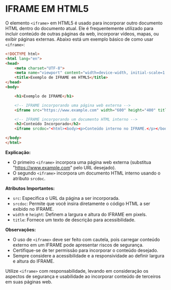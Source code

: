 # IFRAME EM HTML5
O elemento `<iframe>` em HTML5 é usado para incorporar outro documento HTML dentro do documento atual. Ele é frequentemente utilizado para incluir conteúdo de outras páginas da web, incorporar vídeos, mapas, ou exibir páginas externas. Abaixo está um exemplo básico de como usar `<iframe>`:

```html
<!DOCTYPE html>
<html lang="en">
<head>
    <meta charset="UTF-8">
    <meta name="viewport" content="width=device-width, initial-scale=1.0">
    <title>Exemplo de IFRAME em HTML5</title>
</head>
<body>

    <h1>Exemplo de IFRAME</h1>

    <!-- IFRAME incorporando uma página web externa -->
    <iframe src="https://www.example.com" width="600" height="400" title="Exemplo"></iframe>

    <!-- IFRAME incorporando um documento HTML interno -->
    <h2>Conteúdo Incorporado</h2>
    <iframe srcdoc="<html><body><p>Conteúdo interno no IFRAME.</p></body></html>" width="300" height="200" title="Conteúdo Interno"></iframe>

</body>
</html>
```

**Explicação:**
- O primeiro `<iframe>` incorpora uma página web externa (substitua "https://www.example.com" pelo URL desejado).
- O segundo `<iframe>` incorpora um documento HTML interno usando o atributo `srcdoc`.

**Atributos Importantes:**
- `src`: Especifica o URL da página a ser incorporada.
- `srcdoc`: Permite que você insira diretamente o código HTML a ser exibido no IFRAME.
- `width` e `height`: Definem a largura e altura do IFRAME em pixels.
- `title`: Fornece um texto de descrição para acessibilidade.

**Observações:**
- O uso de `<iframe>` deve ser feito com cautela, pois carregar conteúdo externo em um IFRAME pode apresentar riscos de segurança.
- Certifique-se de ter permissão para incorporar o conteúdo desejado.
- Sempre considere a acessibilidade e a responsividade ao definir largura e altura do IFRAME.

Utilize `<iframe>` com responsabilidade, levando em consideração os aspectos de segurança e usabilidade ao incorporar conteúdo de terceiros em suas páginas web.